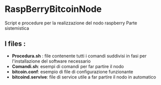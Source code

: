 
# RaspBerryBitcoinNode

Script e procedure per la realizzazione del nodo raspberry
Parte sistemistica

## I files :

  * **Procedura.sh** : file contenente tutti i comandi suddivisi in fasi per l'installazione del software necessario
  * **Comandi.sh**: esempi di comandi per far partire il nodo
  * **bitcoin.conf**: esempio di file di configurazione funzionante
  * **bitcoind.servive**: file di service utile a far partire il nodo in automatico
